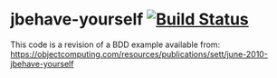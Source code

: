 # jbehave-yourself [![Build Status](https://travis-ci.org/masmangan/jbehave-yourself.svg?branch=master)](https://travis-ci.org/masmangan/jbehave-yourself)

This code is a revision of a BDD example available from:
https://objectcomputing.com/resources/publications/sett/june-2010-jbehave-yourself
